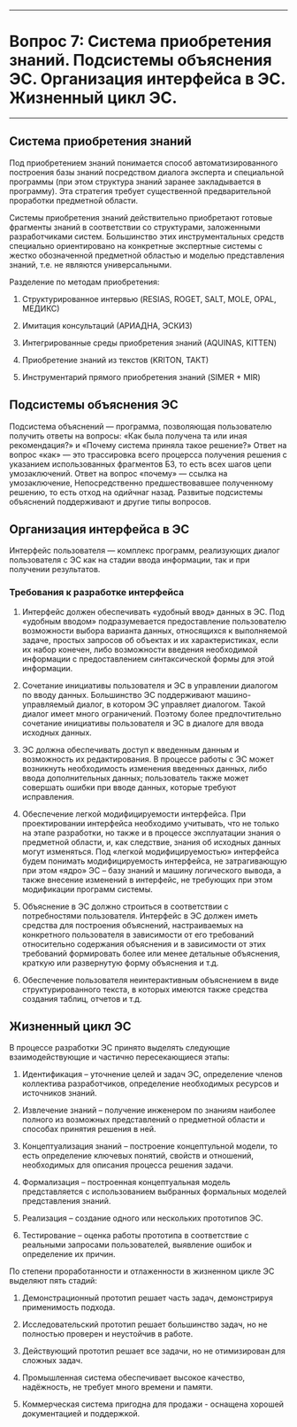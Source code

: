 ____
# Вопрос 7: Система приобретения знаний. Подсистемы объяснения ЭС. Организация интерфейса в ЭС. Жизненный цикл ЭС.
____

## Система приобретения знаний

Под приобретением знаний понимается способ автоматизированного построения базы знаний посредством диалога эксперта и специальной программы (при этом структура знаний заранее закладывается в программу). Эта стратегия требует существенной предварительной проработки предметной области. 

Системы приобретения знаний действительно приобретают готовые фрагменты знаний в соответствии со структурами, заложенными разработчиками систем. Большинство этих инструментальных средств специально ориентировано на конкретные экспертные системы с жестко обозначенной предметной областью и моделью представления знаний, т.е. не являются универсальными.

Разделение по методам приобретения:

1. Структурированное интервью (RESIAS, ROGET, SALT, MOLE, OPAL, МЕДИКС)

2. Имитация консультаций (АРИАДНА, ЭСКИЗ)

3. Интегрированные среды приобретения знаний (AQUINAS, KITTEN)

4. Приобретение знаний из текстов (KRITON, ТАКТ)

5. Инструментарий прямого приобретения знаний (SIMER + MIR)


## Подсистемы объяснения ЭС

Подсистема объяснений — программа, позволяющая пользователю получить ответы на вопросы: «Как была получена та или иная рекомендация?» и «Почему система приняла такое решение?» Ответ на вопрос «как» — это трассировка всего процерсса получения решения с указанием использованных фрагментов БЗ, то есть всех шагов цепи умозаключений. Ответ на вопрос «почему» — ссылка на умозаключение, Непосредственно предшествовавшее полученному решению, то есть
отход на одийчнаг назад. Развитые подсистемы объяснений поддерживают и другие типы вопросов.

## Организация интерфейса в ЭС

Интерфейс пользователя — комплекс программ, реализующих диалог пользователя с ЭС как на стадии ввода информации, так и при получении результатов.

### Требования к разработке интерфейса

1. Интерфейс должен обеспечивать «удобный ввод» данных в ЭС. Под «удобным вводом» подразумевается предоставление пользователю возможности выбора варианта данных, относящихся к выполняемой задаче, простых запросов об объектах и их характеристиках, если их набор конечен, либо возможности введения необходимой информации с предоставлением синтаксической формы для этой информации.

2. Сочетание инициативы пользователя и ЭС в управлении диалогом по вводу данных. Большинство ЭС поддерживают машино-управляемый диалог, в котором ЭС управляет диалогом. Такой диалог имеет много ограничений. Поэтому более предпочтительно сочетание инициативы пользователя и ЭС в диалоге для ввода исходных данных.

3. ЭС должна обеспечивать доступ к введенным данным и возможность их редактирования. В процессе работы с ЭС может возникнуть необходимость изменения введенных данных, либо ввода дополнительных данных; пользователь также может совершать ошибки при вводе данных, которые требуют исправления.

4. Обеспечение легкой модифицируемости интерфейса. При проектировании интерфейса необходимо учитывать, что не только на этапе разработки, но также и в процессе эксплуатации знания о предметной области, и, как следствие, знания об исходных данных могут изменяться. Под «легкой модифицируемостью» интерфейса будем понимать модифицируемость интерфейса, не затрагивающую при этом «ядро» ЭС – базу знаний и машину логического вывода, а также внесение изменений в интерфейс, не требующих при этом модификации программ системы.

5. Объяснение в ЭС должно строиться в соответствии с потребностями пользователя. Интерфейс в ЭС должен иметь средства для построения объяснений, настраиваемых на конкретного пользователя в зависимости от его требований относительно содержания объяснения и в зависимости от этих требований формировать более или менее детальные объяснения, краткую или развернутую форму объяснения и т.д.

6. Обеспечение пользователя неинтерактивным объяснением в виде структурированного текста, в которых имеются также средства создания таблиц, отчетов и т.д.



## Жизненный цикл ЭС

В процессе разработки ЭС принято выделять следующие взаимодействующие и частично пересекающиеся этапы:

1. Идентификация – уточнение целей и задач ЭС, определение членов коллектива разработчиков, определение необходимых ресурсов и источников знаний.

2. Извлечение знаний – получение инженером по знаниям наиболее полного из возможных представлений о предметной области и способах принятия решения в ней.

3. Концептуализация знаний – построение концептульной модели, то есть определение ключевых понятий, свойств и отношений, необходимых для описания процесса решения задачи.  

4. Формализация – построенная концептуальная модель представляется с использованием выбранных формальных моделей представления знаний.

5. Реализация – создание одного или нескольких прототипов ЭС. 

6. Тестирование – оценка работы прототипа в соответствие с реальными запросами пользователей, выявление ошибок и определение их причин. 

По степени проработанности и отлаженности в жизненном цикле ЭС выделяют пять стадий:

1. Демонстрационный прототип решает часть задач, демонстрируя применимость подхода.

2. Исследовательский прототип решает большинство задач, но не полностью проверен и неустойчив в работе.

3. Действующий прототип решает все задачи, но не отимизирован для сложных задач.

4. Промышленная система обеспечивает высокое качество, надёжность, не требует много времени и памяти. 

5. Коммерческая система пригодна для продажи -  оснащена хорошей документацией и поддержкой. 